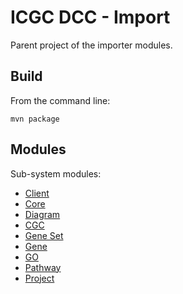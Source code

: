 ICGC DCC - Import
===

Parent project of the importer modules.

Build
---

From the command line:

	mvn package

Modules
---

Sub-system modules:

- [Client](dcc-import-client/README.md)
- [Core](dcc-import-core/README.md)
- [Diagram](dcc-import-diagram/README.md)
- [CGC](dcc-import-cgc/README.md)
- [Gene Set](dcc-import-geneset/README.md)
- [Gene](dcc-import-gene/README.md)
- [GO](dcc-import-go/README.md)
- [Pathway](dcc-import-pathway/README.md)
- [Project](dcc-import-porject/README.md)

